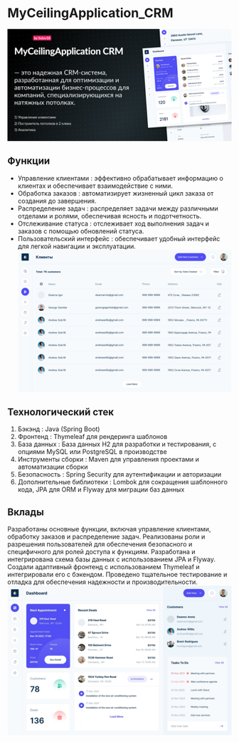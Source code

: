 ﻿# MyCeilingApplication_CRM 
![Иллюстрация к проекту](https://github.com/Solov18/MyCeilingApplication_CRM/blob/main/Cover.png)

 ## Функции
 * Управление клиентами : эффективно обрабатывает информацию о клиентах и ​​обеспечивает взаимодействие с ними.
 * Обработка заказов : автоматизирует жизненный цикл заказа от создания до завершения.
 * Распределение задач : распределяет задачи между различными отделами и ролями, обеспечивая ясность и подотчетность.
 * Отслеживание статуса : отслеживает ход выполнения задач и заказов с помощью обновлений статуса.
 * Пользовательский интерфейс : обеспечивает удобный интерфейс для легкой навигации и эксплуатации.
![Иллюстрация к проекту](https://github.com/Solov18/MyCeilingApplication_CRM/blob/main/Customers.png)
## Технологический стек
1. Бэкэнд : Java (Spring Boot)
2. Фронтенд : Thymeleaf для рендеринга шаблонов
3. База данных : База данных H2 для разработки и тестирования, с опциями MySQL или PostgreSQL в производстве
4. Инструменты сборки : Maven для управления проектами и автоматизации сборки
5. Безопасность : Spring Security для аутентификации и авторизации
6. Дополнительные библиотеки : Lombok для сокращения шаблонного кода, JPA для ORM и Flyway для миграции баз данных
## Вклады
Разработаны основные функции, включая управление клиентами, обработку заказов и распределение задач.
Реализованы роли и разрешения пользователей для обеспечения безопасного и специфичного для ролей доступа к функциям.
Разработана и интегрирована схема базы данных с использованием JPA и Flyway.
Создали адаптивный фронтенд с использованием Thymeleaf и интегрировали его с бэкендом.
Проведено тщательное тестирование и отладка для обеспечения надежности и производительности.
![Иллюстрация к проекту]( https://github.com/Solov18/MyCeilingApplication_CRM/blob/main/Dashboard.jpeg)
